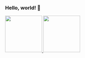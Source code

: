 ### Hello, world! 👋

<div align="left">
  <a href="https://github.com/Kauadt">
  <img height="120em" src="https://github-readme-stats.vercel.app/api?username=Kauadt&show_icons=true&theme=shades-of-purple&include_all_commits=true&count_private=true"/>
  <img height="120em" src="https://github-readme-stats.vercel.app/api/top-langs/?username=Kauadt&layout=compact&langs_count=7&theme=shades-of-purple"/>
</div>
